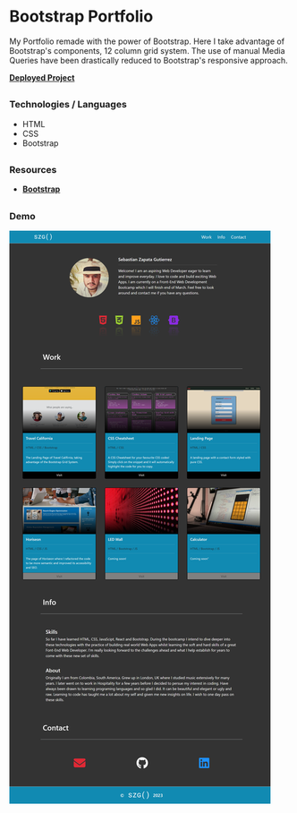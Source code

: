 # Bootstrap Portfolio

My Portfolio remade with the power of Bootstrap.
Here I take advantage of Bootstrap's components, 12 column grid system. The use of manual Media Queries have been drastically reduced to Bootstrap's responsive approach.

[**Deployed Project**](https://sebzg.github.io/CSS-Portfolio/)

##
### Technologies / Languages
 - HTML
 - CSS
 - Bootstrap

##
### Resources
- [**Bootstrap**](https://getbootstrap.com/)

##
### Demo

![](./resources/images/Bootstrap-Portfolio-Desktop.png)